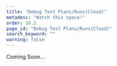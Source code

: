 ```yaml
---
title: "Debug Test Plans/Runs(Cloud)"
metadesc: "Watch this space!"
order: 10.2
page_id: "Debug Test Plans/Runs(Cloud)"
search_keyword: ""
warning: false
---
```


Coming Soon...
